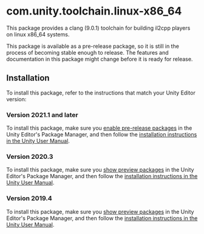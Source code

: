 # com.unity.toolchain.linux-x86_64

This package provides a clang (9.0.1) toolchain for building il2cpp players on linux x86_64 systems.

This package is available as a pre-release package, so it is still in the process of becoming stable enough to release. The features and documentation in this package might change before it is ready for release. 
## Installation
To install this package, refer to the instructions that match your Unity Editor version:
### Version 2021.1 and later
To install this package, make sure you [enable pre-release packages](https://docs.unity3d.com/2021.1/Documentation/Manual/class-PackageManager.html#advanced_preview) in the Unity Editor's Package Manager, and then follow the [installation instructions in the Unity User Manual](https://docs.unity3d.com/Documentation/Manual/upm-ui-install.html). 
### Version 2020.3 
To install this package, make sure you [show preview packages](https://docs.unity3d.com/2020.3/Documentation/Manual/class-PackageManager.html#advanced_preview) in the Unity Editor's Package Manager, and then follow the [installation instructions in the Unity User Manual](https://docs.unity3d.com/2020.3/Documentation/Manual/upm-ui-install.html).
### Version 2019.4 
To install this package, make sure you [show preview packages](https://docs.unity3d.com/2019.4/Documentation/Manual/upm-ui-list.html#ShowPreview) in the Unity Editor's Package Manager, and then follow the [installation instructions in the Unity User Manual](https://docs.unity3d.com/2019.4/Documentation/Manual/upm-ui-install.html).